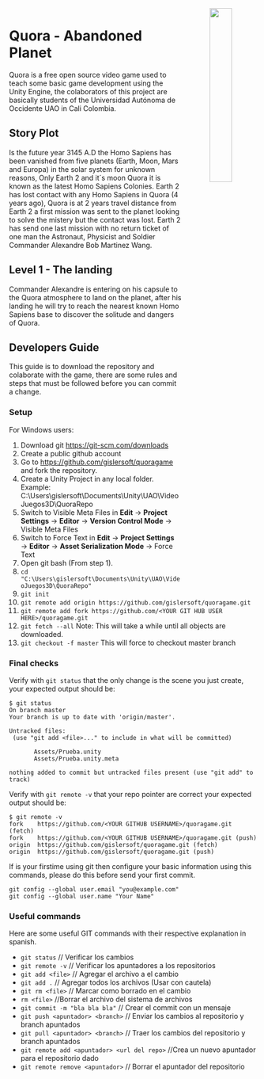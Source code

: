 
<img align="right" src="https://github.com/gislersoft/quoragame/blob/master/quora-logo.png" width="30%" height="30%" style="text-align:center">

# Quora - Abandoned Planet

Quora is a free open source video game used to teach some basic game development using the Unity Engine, the colaborators of this project are basically students of the Universidad Autónoma de Occidente UAO in Cali Colombia.

## Story Plot

Is the future year 3145 A.D the Homo Sapiens has been vanished from five planets (Earth, Moon, Mars and Europa) in the solar system for unknown reasons, Only Earth 2 and it´s moon Quora it is known as the latest Homo Sapiens Colonies. Earth 2 has lost contact with any Homo Sapiens in Quora (4 years ago),  Quora is at 2 years travel distance from Earth 2 a first mission was sent to the planet looking to solve the mistery but the contact was lost. Earth 2 has send one last mission with no return ticket of one man the Astronaut, Physicist and Soldier Commander Alexandre Bob Martinez Wang.

## Level 1 - The landing

Commander Alexandre is entering on his capsule to the Quora atmosphere to land on the planet, after his landing he will try to reach the nearest known Homo Sapiens base to discover the solitude and dangers of Quora.

## Developers Guide

This guide is to download the repository and colaborate with the game, there are some rules and steps that must be followed before you can commit a change.

### Setup

For Windows users:

1. Download git https://git-scm.com/downloads
2. Create a public github account
3. Go to https://github.com/gislersoft/quoragame and fork the repository.
4. Create a Unity Project in any local folder. Example: C:\Users\gislersoft\Documents\Unity\UAO\VideoJuegos3D\QuoraRepo
5. Switch to Visible Meta Files in **Edit** → **Project Settings** → **Editor** → **Version Control Mode** → Visible Meta Files
6. Switch to Force Text in **Edit** → **Project Settings** → **Editor** → **Asset Serialization Mode** → Force Text
7. Open git bash (From step 1).
8. ``` cd "C:\Users\gislersoft\Documents\Unity\UAO\VideoJuegos3D\QuoraRepo" ```
9. ``` git init ```
10. ``` git remote add origin https://github.com/gislersoft/quoragame.git ```
11. ``` git remote add fork https://github.com/<YOUR GIT HUB USER HERE>/quoragame.git ```
12. ``` git fetch --all ``` Note: This will take a while until all objects are downloaded.
13. ``` git checkout -f master ``` This will force to checkout master branch

### Final checks

Verify with  ``` git status ``` that the only change is the scene you just create, your expected output should be:

 ``` 
$ git status
On branch master
Your branch is up to date with 'origin/master'.

Untracked files:
  (use "git add <file>..." to include in what will be committed)

        Assets/Prueba.unity
        Assets/Prueba.unity.meta

nothing added to commit but untracked files present (use "git add" to track)
 ``` 
 
 Verify with ```git remote -v``` that your repo pointer are correct your expected output should be:
 
  ``` 
 $ git remote -v
fork    https://github.com/<YOUR GITHUB USERNAME>/quoragame.git (fetch)
fork    https://github.com/<YOUR GITHUB USERNAME>/quoragame.git (push)
origin  https://github.com/gislersoft/quoragame.git (fetch)
origin  https://github.com/gislersoft/quoragame.git (push)
 ``` 

 If is your firstime using git then configure your basic information using this commands, please do this before send your first commit.

  ``` 
  git config --global user.email "you@example.com"
  git config --global user.name "Your Name"
  ``` 

### Useful commands

Here are some useful GIT commands with their respective explanation in spanish.

- ```git status``` // Verificar los cambios
- ```git remote -v``` // Verificar los apuntadores a los repositorios
- ```git add <file>``` // Agregar el archivo a el cambio
- ```git add .``` // Agregar todos los archivos (Usar con cautela)
- ```git rm <file>``` // Marcar como borrado en el cambio
- ```rm <file>``` //Borrar el archivo del sistema de archivos
- ```git commit -m "bla bla bla"``` // Crear el commit con un mensaje
- ```git push <apuntador> <branch>``` // Enviar los cambios al repositorio y branch apuntados
- ```git pull <apuntador> <branch>``` // Traer los cambios del repositorio y branch apuntados
- ```git remote add <apuntador> <url del repo>``` //Crea un nuevo apuntador para el repositorio dado
- ```git remote remove <apuntador>``` // Borrar el apuntador del repositorio
